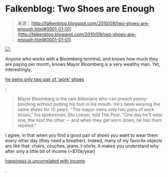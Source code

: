 <!--yml
category: 未分类
date: 2024-05-12 21:20:43
-->

# Falkenblog: Two Shoes are Enough

> 来源：[http://falkenblog.blogspot.com/2010/09/two-shoes-are-enough.html#0001-01-01](http://falkenblog.blogspot.com/2010/09/two-shoes-are-enough.html#0001-01-01)

[![](img/53ea7186f451faa032238fc3d525d3c4.png)](https://blogger.googleusercontent.com/img/b/R29vZ2xl/AVvXsEiDp6-Br4deK_hU8k-l8w8Q8d-Xwr67AJpPyScJyz-pef66AduY751rZmCz0HxAzBzj-SlrDHqvyHubGsjvufjoJLnngYesLx74OXXp2awlG9ssQGWBBH03Cl_wR6OjVS7Rp25kIw/s1600/bloomberg040909.jpg)

Anyone who works with a Bloomberg terminal, and knows how much they are paying per month, knows Mayor Bloomberg is a very wealthy man. Yet, interestingly,

[he owns only two pair of 'work' shoes](http://www.nypost.com/p/news/local/mike_an_old_sole_j0woHBJiIM8dIT0UuOdK4L)

:

> Mayor Bloomberg is the rare billionaire who can preach penny-pinching without putting his foot in his mouth.
> He's been wearing the same shoes for 10 years.
> "The mayor owns only two pairs of work shoes," his spokesman, Stu Loeser, told The Post. "One day he'll wear one, the next the other -- and when they get worn down, he has them resoled."

I agree, in that when you find a good pair of shoes you want to wear them every other day (they need a breather). Indeed, many of my favorite objects are like that: chairs, couches, jeans, t-shirts. It makes you understand why after only a little bit of income (~$70k/year)

[happiness is uncorrelated with income](http://www.dailymail.co.uk/sciencetech/article-1309649/Key-happiness-Start-50k-year-salary-say-American-scientists.html)

.